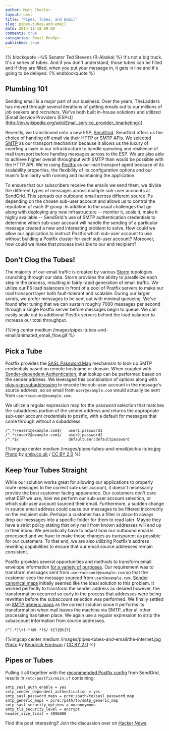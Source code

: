 ```yaml
---
author: Matt Chesler
layout: post
title: "Pipes, Tubes, and Email"
slug: pipes-tubes-and-email
date: 2014-11-18 09:00
comments: true
categories: Email DevOps
published: true
---
```

{% blockquote --US Senator Ted Stevens (R-Alaska) %}
It's not a big truck.  It's a series of tubes.  And if you don't understand, those tubes can be filled and if they are filled, when you put your message in, it gets in line and it's going to be delayed.
{% endblockquote %}

## Plumbing 101

Sending email is a major part of our business.  Over the years, TheLadders has moved through several iterations of getting emails out to our millions of job seekers and recruiters.  We've both built in-house solutions and utilized [Email Service Providers (ESPs)](http://en.wikipedia.org/wiki/Email_service_provider_(marketing\)).

Recently, we transitioned onto a new ESP, [SendGrid](http://sendgrid.com).  SendGrid offers us the choice of handing off email via their [HTTP](https://sendgrid.com/docs/API_Reference/Web_API/index.html) or [SMTP](https://sendgrid.com/docs/API_Reference/SMTP_API/index.html) APIs.  We selected [SMTP](http://en.wikipedia.org/wiki/Simple_Mail_Transfer_Protocol) as our transport mechanism because it allows us the luxury of inserting a layer in our infrastructure to handle queueing and resilience of mail transport before handing messages across to the ESP.  We are also able to achieve higher overall throughput with SMTP than would be possible with the HTTP API.  We're using [Postfix](http://www.postfix.org) as our mail transport agent because of its scalability properties, the flexibility of its configuration options and our team's familiarity with running and maintaining the application.

To ensure that our subscribers receive the emails we send them, we divide the different types of messages across multiple sub-user accounts at SendGrid.  This spreads our outbound email across different source IPs depending on the chosen sub-user account and allows us to control the reputation of each IP group.  In addition to the usual challenges that go along with deploying any new infrastructure -- monitor it, scale it, make it highly available -- SendGrid's use of SMTP authentication credentials to determine which sub-user account will handle the sending of a particular message created a new and interesting problem to solve.  How could we allow our application to instruct Postfix which sub-user account to use without building a Postfix cluster for each sub-user account?  Moreover, how could we make that process invisible to our end recipient?

## Don't Clog the Tubes!

The majority of our email traffic is created by various [Storm](/categories/storm/) topologies crunching through our data.  Storm provides the ability to parallelize each step in the process, resulting in fairly rapid generation of email traffic.  We utilize our F5 load balancers in front of a pool of Postfix servers to make our mail transport layer both fault-tolerant and scalable.  During our larger sends, we prefer messages to be sent out with minimal queueing.  We've found after tuning that we can sustain roughly 7000 messages per second through a single Postfix server before messages begin to queue.  We can easily scale out to additional Postfix servers behind the load balancer to increase our total throughput.

{%img center medium /images/pipes-tubes-and-email/animated_email_flow.gif %}

## Pick a Tube

Postfix provides the [SASL Password Map](http://www.postfix.org/postconf.5.html#smtp_sasl_password_maps) mechanism to look up SMTP credentials based on remote hostname or domain.  When coupled with [Sender-dependent Authentication](http://www.postfix.org/postconf.5.html#smtp_sender_dependent_authentication), that lookup can be performed based on the sender address.  We leveraged this combination of options along with [plus-sign subaddressing](http://tools.ietf.org/html/rfc5233#page-2) to encode the sub-user account in the message's source address, so an email from `user@example.com` would actually be sent from `user+account@example.com`.

We utilize a regular expression map for the password selection that matches the subaddress portion of the sender address and returns the appropriate sub-user account credentials to postfix, with a default for messages that come through without a subaddress.

``` plain SASL Password Map
/^.*\+user1@example.com$/   user1:password1
/^.*\+user2@example.com$/   user2:password2
/^.*$/                      defaultuser:defaultpassword
```

{%imgcap center medium /images/pipes-tubes-and-email/pick-a-tube.jpg [Photo](https://www.flickr.com/photos/biscuitsmlp/2431615179) by [smlp.co.uk](https://www.flickr.com/photos/biscuitsmlp/) / [CC BY 2.0](http://creativecommons.org/licenses/by/2.0/) %}

## Keep Your Tubes Straight

While our solution works great for allowing our applications to properly route messages to the correct sub-user account, it doesn't necessarily provide the best customer facing appearance.  Our customers don't care what ESP we use, how we perform our sub-user account selection, or which sub-user account sourced their email.  Furthermore, a sudden change in source email address could cause our messages to be filtered incorrectly on the recipient side.  Perhaps a customer has a filter in place to always drop our messages into a specific folder for them to read later.  Maybe they have a strict policy stating that only mail from known addresses will end up in their inbox.  We periodically have to adjust how our outbound email is processed and we have to make those changes as transparent as possible for our customers.  To that end, we are also utilizing Postfix's address rewriting capabilities to ensure that our email source addresses remain consistent.

Postfix provides several opportunities and methods to transform email envelope information [for a variety of purposes](http://www.postfix.org/ADDRESS_REWRITING_README.html).  Our requirement was to transform messages sent from `user+account@example.com` so that the customer sees the message sourced from `user@example.com`.  [Sender canonical maps](http://www.postfix.org/postconf.5.html#sender_canonical_maps) initially seemed like the ideal solution to this problem.  It worked perfectly to transform the sender address as desired however, the transformation occurred so early in the process that addresses were being rewritten before the subaccount selection was performed.  We finally settled on [SMTP generic maps](http://www.postfix.org/postconf.5.html#smtp_generic_maps) as the correct solution since it performs its transformation when mail leaves the machine via SMTP, after all other processing has taken place.  We again use a regular expression to strip the subaccount information from source addresses.

``` plain SMTP Generic Map
/^(.*)\+(.*)@(.*)$/ ${1}@${3}
```

{%imgcap center medium /images/pipes-tubes-and-email/the-internet.jpg [Photo](https://www.flickr.com/photos/wheresmysocks/205710716) by [Kendrick Erickson](https://www.flickr.com/photos/wheresmysocks/) / [CC BY 2.0](http://creativecommons.org/licenses/by/2.0/) %}

## Pipes or Tubes

Pulling it all together with the [recommended Postfix config](https://sendgrid.com/docs/Integrate/Mail_Servers/postfix.html) from SendGrid, results in `/etc/postfix/main.cf` containing:

``` plain main.cf
smtp_sasl_auth_enable = yes
smtp_sender_dependent_authentication = yes
smtp_sasl_password_maps = pcre:/path/to/sasl_password_map
smtp_generic_maps = pcre:/path/to/smtp_generic_map
smtp_sasl_security_options = noanonymous
smtp_tls_security_level = encrypt
header_size_limit = 4096000
```

Find this post interesting? Join the discussion over on [Hacker News](https://news.ycombinator.com/item?id=8623846).
